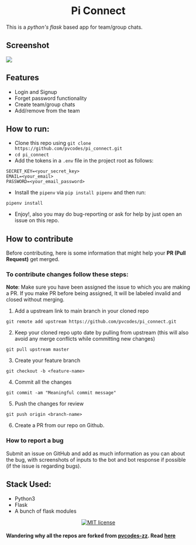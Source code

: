 <h1 align='center'>Pi Connect</h1>
<p>
This is a <i>python's flask</i> based app for team/group chats.

</p>

## Screenshot

  <img src='https://user-images.githubusercontent.com/54075838/123537687-5f3a2880-d74e-11eb-979c-a6e82f7f1b8f.png'>

## Features

- Login and Signup
- Forget password functionality
- Create team/group chats
- Add/remove from the team

## How to run:

- Clone this repo using `git clone https://github.com/pvcodes/pi_connect.git`
- `cd pi_connect`
- Add the tokens in a `.env` file in the project root as follows:

```text
SECRET_KEY=<your_secret_key>
EMAIL=<your_email>
PASSWORD=<your_email_password>
```

- Install the `pipenv` via `pip install pipenv` and then run:

```
pipenv install
```

- Enjoy!, also you may do bug-reporting or ask for help by just open an issue on this repo.

## How to contribute

Before contributing, here is some information that might help your **PR (Pull Request)** get merged.

### To contribute changes follow these steps:

**Note**: Make sure you have been assigned the issue to which you are making a PR. If you make PR before being assigned, It will be labeled invalid and closed without merging.

1. Add a upstream link to main branch in your cloned repo

```
git remote add upstream https://github.com/pvcodes/pi_connect.git
```

2. Keep your cloned repo upto date by pulling from upstream (this will also avoid any merge conflicts while committing new changes)

```
git pull upstream master
```

3. Create your feature branch

```
git checkout -b <feature-name>
```

4. Commit all the changes

```
git commit -am "Meaningful commit message"
```

5. Push the changes for review

```
git push origin <branch-name>
```

6. Create a PR from our repo on Github.

### How to report a bug

Submit an issue on GitHub and add as much information as you can about the bug, with screenshots of inputs to the bot and bot response if possible (if the issue is regarding bugs).

## Stack Used:

- Python3
- Flask
- A bunch of flask modules

<div align="center">
<a href="docs/LICENSE.md"><img src="https://img.shields.io/github/license/pvcodes/pi_chatter/?style=flat-square" alt="MIT license"></a>
</div>


#### Wandering why all the repos are forked from <b>[pvcodes-zz](https://github.com/pvcodes-zz)</b>. Read [here](https://github.com/pvcodes/github-repo-cloner#where-did-the-idea-came-from)